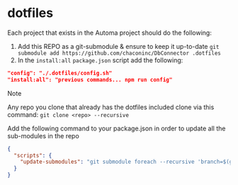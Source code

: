 # dotfiles

Each project that exists in the Automa project should do the following:
1. Add this REPO as a git-submodule & ensure to keep it up-to-date `git submodule add https://github.com/chaconinc/DbConnector .dotfiles`
2. In the `install:all` `package.json` script add the following:
```json
"config": "./.dotfiles/config.sh"
"install:all": "previous commands... npm run config"
```

> [!NOTE]
> Any repo you clone that already has the dotfiles included clone via this command: `git clone <repo> --recursive` 

Add the following command to your package.json in order to update all the sub-modules in the repo
```json
{
  "scripts": {
    "update-submodules": "git submodule foreach --recursive 'branch=$(git remote show origin | awk \"/HEAD branch/ {print \\$NF}\"); git checkout $branch && git pull origin $branch' && git add . && git commit -m \"chore: update submodules\" || echo 'No changes to commit'"
  }
}
```
